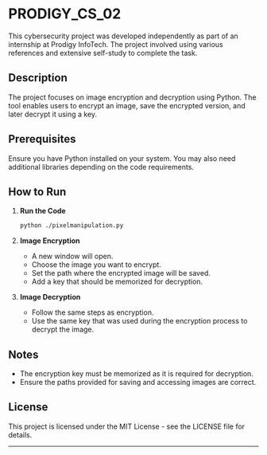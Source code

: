 # PRODIGY_CS_02

This cybersecurity project was developed independently as part of an internship at Prodigy InfoTech. The project involved using various references and extensive self-study to complete the task.

## Description

The project focuses on image encryption and decryption using Python. The tool enables users to encrypt an image, save the encrypted version, and later decrypt it using a key.

## Prerequisites

Ensure you have Python installed on your system. You may also need additional libraries depending on the code requirements.

## How to Run

1. **Run the Code**
   ```sh
   python ./pixelmanipulation.py
   ```

2. **Image Encryption**
   - A new window will open.
   - Choose the image you want to encrypt.
   - Set the path where the encrypted image will be saved.
   - Add a key that should be memorized for decryption.

3. **Image Decryption**
   - Follow the same steps as encryption.
   - Use the same key that was used during the encryption process to decrypt the image.

## Notes

- The encryption key must be memorized as it is required for decryption.
- Ensure the paths provided for saving and accessing images are correct.

## License

This project is licensed under the MIT License - see the LICENSE file for details.

---
